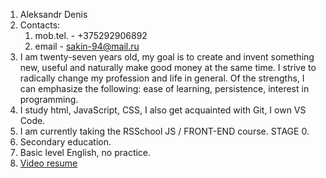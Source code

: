 1. Aleksandr Denis
2. Сontacts:
   1. mob.tel. - +375292906892
   2. email - sakin-94@mail.ru
3. I am twenty-seven years old, my goal is to create and invent something new, useful and naturally make good money at the same time. I strive to radically change my profession and life in general. Of the strengths, I can emphasize the following: ease of learning, persistence, interest in programming.
4. I study html, JavaScript, CSS, I also get acquainted with Git, I own VS Code.
5. I am currently taking the RSSchool JS / FRONT-END course. STAGE 0.
6. Secondary education.
7. Basic level English, no practice.
8. [Video resume](https://youtu.be/oIgQATAnrkc)